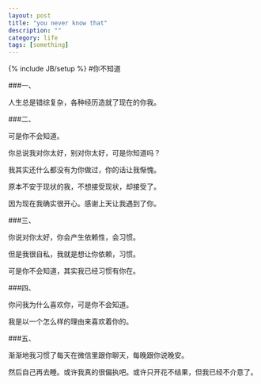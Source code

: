 ```yaml
---
layout: post
title: "you never know that"
description: ""
category: life
tags: [something]
---
```

{% include JB/setup %}
#你不知道


###一、

人生总是错综复杂，各种经历造就了现在的你我。

###二、

可是你不会知道。

你总说我对你太好，别对你太好，可是你知道吗？

我其实还什么都没有为你做过，你的话让我惭愧。

原本不安于现状的我，不想接受现状，却接受了。

因为现在我确实很开心。感谢上天让我遇到了你。

###三、

你说对你太好，你会产生依赖性，会习惯。

但是我很自私，我就是想让你依赖，习惯。

可是你不会知道，其实我已经习惯有你在。

###四、

你问我为什么喜欢你，可是你不会知道。

我是以一个怎么样的理由来喜欢着你的。

###五、

渐渐地我习惯了每天在微信里跟你聊天，每晚跟你说晚安。

然后自己再去睡。或许我真的很偏执吧。或许只开花不结果，但我已经不介意了。

